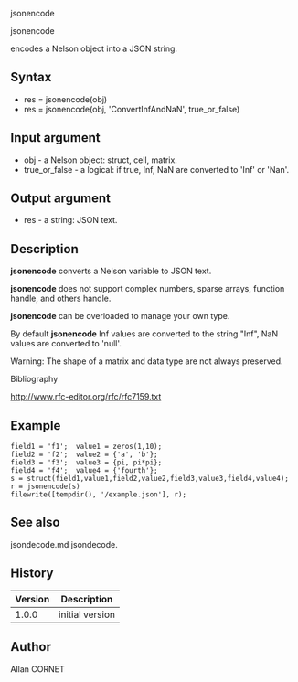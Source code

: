 



jsonencode


jsonencode

encodes a Nelson object into a JSON string.

## Syntax

- res = jsonencode(obj)
- res = jsonencode(obj, 'ConvertInfAndNaN', true_or_false)

## Input argument

 - obj - a Nelson object: struct, cell, matrix.
 - true_or_false - a logical: if true, Inf, NaN are converted to 'Inf' or 'Nan'.

## Output argument

 - res - a string: JSON text.

## Description


  <p><b>jsonencode</b> converts a Nelson variable to JSON text.</p>
  <p><b>jsonencode</b> does not support complex numbers, sparse arrays, function handle, and others handle.</p>
  <p><b>jsonencode</b> can be overloaded to manage your own type.</p>
  <p>By default <b>jsonencode</b> Inf values are converted to the string "Inf", NaN values are converted to 'null'.</p>
  <p>Warning: The shape of a matrix and data type are not always preserved.</p>


Bibliography

http://www.rfc-editor.org/rfc/rfc7159.txt

## Example

```Nelson
field1 = 'f1';  value1 = zeros(1,10);
field2 = 'f2';  value2 = {'a', 'b'};
field3 = 'f3';  value3 = {pi, pi*pi};
field4 = 'f4';  value4 = {'fourth'};
s = struct(field1,value1,field2,value2,field3,value3,field4,value4);
r = jsonencode(s)
filewrite([tempdir(), '/example.json'], r);
```

## See also

jsondecode.md jsondecode.
## History

|Version|Description|
|------|------|
|1.0.0|initial version|


## Author

Allan CORNET



